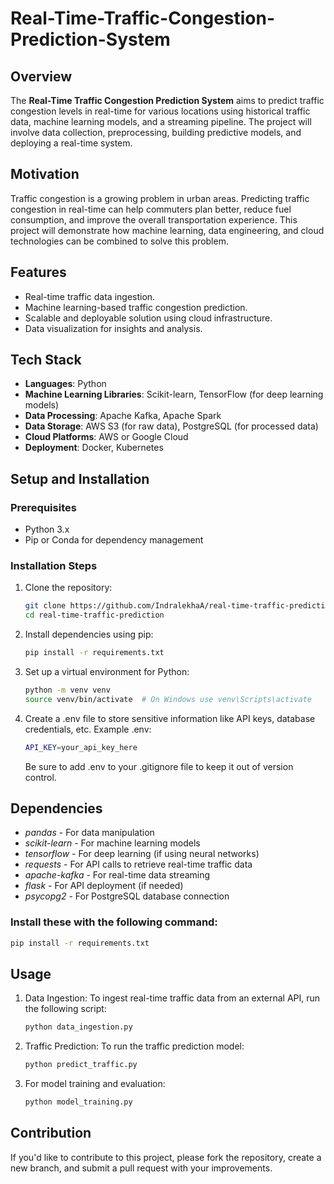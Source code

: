 # Real-Time-Traffic-Congestion-Prediction-System

## Overview

The **Real-Time Traffic Congestion Prediction System** aims to predict traffic congestion levels in real-time for various locations using historical traffic data, machine learning models, and a streaming pipeline. The project will involve data collection, preprocessing, building predictive models, and deploying a real-time system.

## Motivation

Traffic congestion is a growing problem in urban areas. Predicting traffic congestion in real-time can help commuters plan better, reduce fuel consumption, and improve the overall transportation experience. This project will demonstrate how machine learning, data engineering, and cloud technologies can be combined to solve this problem.

## Features
- Real-time traffic data ingestion.
- Machine learning-based traffic congestion prediction.
- Scalable and deployable solution using cloud infrastructure.
- Data visualization for insights and analysis.

## Tech Stack

- **Languages**: Python
- **Machine Learning Libraries**: Scikit-learn, TensorFlow (for deep learning models)
- **Data Processing**: Apache Kafka, Apache Spark
- **Data Storage**: AWS S3 (for raw data), PostgreSQL (for processed data)
- **Cloud Platforms**: AWS or Google Cloud
- **Deployment**: Docker, Kubernetes

## Setup and Installation

### Prerequisites
- Python 3.x
- Pip or Conda for dependency management

### Installation Steps

1. Clone the repository:
   ```bash
   git clone https://github.com/IndralekhaA/real-time-traffic-prediction.git
   cd real-time-traffic-prediction
2. Install dependencies using pip:
   ```bash
   pip install -r requirements.txt
3. Set up a virtual environment for Python:
   ```bash
   python -m venv venv
   source venv/bin/activate  # On Windows use venv\Scripts\activate
   ```
4. Create a .env file to store sensitive information like API keys, database credentials, etc.
   Example .env:
   ```bash
   API_KEY=your_api_key_here
   ```
   Be sure to add .env to your .gitignore file to keep it out of version control.

## Dependencies
   - *pandas* - For data manipulation
   - *scikit-learn* - For machine learning models
   - *tensorflow* - For deep learning (if using neural networks)
   - *requests* - For API calls to retrieve real-time traffic data
   - *apache-kafka* - For real-time data streaming
   - *flask* - For API deployment (if needed)
   - *psycopg2* - For PostgreSQL database connection

### Install these with the following command:
   ```bash
   pip install -r requirements.txt
```

## Usage
1. Data Ingestion: To ingest real-time traffic data from an external API, run the following script:
   ```bash
   python data_ingestion.py
   ```
2. Traffic Prediction: To run the traffic prediction model:
   ```bash
   python predict_traffic.py
   ```
3. For model training and evaluation:
   ```bash
   python model_training.py
   ```
## Contribution
If you'd like to contribute to this project, please fork the repository, create a new branch, and submit a pull request with your improvements.




   
